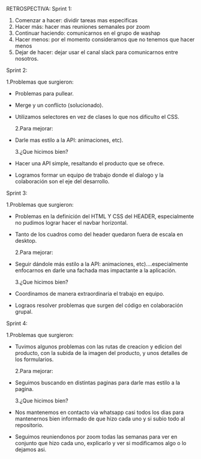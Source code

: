 RETROSPECTIVA:
Sprint 1:

1. Comenzar a hacer: dividir tareas mas especificas
2. Hacer más: hacer mas reuniones semanales por zoom
3. Continuar haciendo: comunicarnos en el grupo de washap
4. Hacer menos: por el momento consideramos que no tenemos que hacer menos
5. Dejar de hacer: dejar usar el canal slack para comunicarnos entre nosotros.

Sprint 2:

1.Problemas que surgieron:

- Problemas para pullear.
- Merge y un conflicto (solucionado).
- Utilizamos selectores en vez de clases lo que nos dificulto el CSS.

  2.Para mejorar:

- Darle mas estilo a la API: animaciones, etc).

  3.¿Que hicimos bien?

- Hacer una API simple, resaltando el producto que se ofrece.
- Logramos formar un equipo de trabajo donde el dialogo y la colaboración son el eje del desarrollo.

Sprint 3:

1.Problemas que surgieron:

- Problemas en la definición del HTML Y CSS del HEADER, especialmente no pudimos lograr hacer el navbar horizontal.
- Tanto de los cuadros como del header quedaron fuera de escala en desktop.

  2.Para mejorar:

- Seguir dándole más estilo a la API: animaciones, etc)....especialmente enfocarnos en darle una fachada mas impactante a la aplicación.

  3.¿Que hicimos bien?

- Coordinamos de manera extraordinaria el trabajo en equipo.
- Lograos resolver problemas que surgen del código en colaboración grupal.

Sprint 4:

1.Problemas que surgieron:

- Tuvimos algunos problemas con las rutas de creacion y edicion del producto, con la subida de la imagen del producto, y unos detalles de los formularios.

  2.Para mejorar:

- Seguimos buscando en distintas paginas para darle mas estilo a la pagina.

  3.¿Que hicimos bien?

- Nos mantenemos en contacto via whatsapp casi todos los dias para mantenernos bien informado de que hizo cada uno y si subio todo al repositorio.
- Seguimos reuniendonos por zoom todas las semanas para ver en conjunto que hizo cada uno, explicarlo y ver si modificamos algo o lo dejamos asi.
